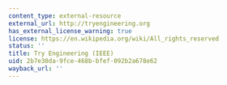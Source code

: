 ```yaml
---
content_type: external-resource
external_url: http://tryengineering.org
has_external_license_warning: true
license: https://en.wikipedia.org/wiki/All_rights_reserved
status: ''
title: Try Engineering (IEEE)
uid: 2b7e30da-9fce-468b-bfef-092b2a678e62
wayback_url: ''
---
```

